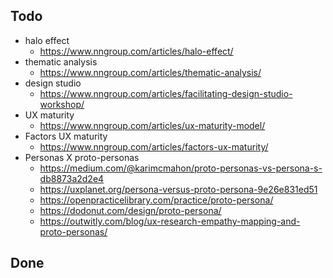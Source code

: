 ## Todo
- halo effect
	- https://www.nngroup.com/articles/halo-effect/
- thematic analysis
	- https://www.nngroup.com/articles/thematic-analysis/
- design studio
	- https://www.nngroup.com/articles/facilitating-design-studio-workshop/
- UX maturity
	- https://www.nngroup.com/articles/ux-maturity-model/
- Factors UX maturity
	- https://www.nngroup.com/articles/factors-ux-maturity/
- Personas X proto-personas
	- https://medium.com/@karimcmahon/proto-personas-vs-persona-s-db8873a2d2e4
	- https://uxplanet.org/persona-versus-proto-persona-9e26e831ed51
	- https://openpracticelibrary.com/practice/proto-persona/
	- https://dodonut.com/design/proto-persona/
	- https://outwitly.com/blog/ux-research-empathy-mapping-and-proto-personas/
## Done